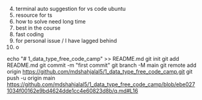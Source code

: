 4. terminal auto suggestion for vs code ubuntu 
2. resource for ts 
5. how to solve need long time 
6. best in the course 
7. fast coding  
8. for personal issue / I have lagged behind 
9. o

echo "# 1_data_type_free_code_camp" >> README.md
git init
git add README.md
git commit -m "first commit"
git branch -M main
git remote add origin https://github.com/mdshahjalal5/1_data_type_free_code_camp.git
git push -u origin main
https://github.com/mdshahjalal5/1_data_type_free_code_camp/blob/ebe0271034f00162e9bd4624dde1cc4e60823d8b/q.md#L16